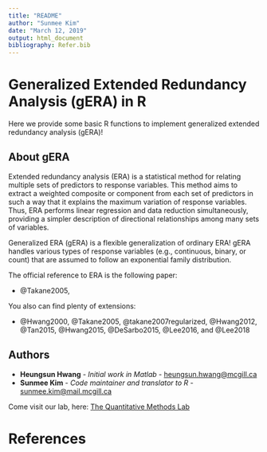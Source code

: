 ```yaml
---
title: "README"
author: "Sunmee Kim"
date: "March 12, 2019"
output: html_document
bibliography: Refer.bib
---
```


# Generalized Extended Redundancy Analysis (gERA) in R

Here we provide some basic R functions to implement generalized extended redundancy analysis (gERA)!

## About gERA

Extended redundancy analysis (ERA) is a statistical method for relating multiple sets of predictors to response variables. This method aims to extract a weighted composite or component from each set of predictors in such a way that it explains the maximum variation of response variables. Thus, ERA performs linear regression and data reduction simultaneously, providing a simpler description of directional relationships among many sets of variables.

Generalized ERA (gERA) is a flexible generalization of ordinary ERA! gERA handles various types of response variables (e.g., continuous, binary, or count) that are assumed to follow an exponential family distribution.

The official reference to ERA is the following paper:

- @Takane2005, 

You also can find plenty of extensions:

- @Hwang2000, @Takane2005, @takane2007regularized, @Hwang2012, @Tan2015, @Hwang2015, @DeSarbo2015, @Lee2016, and @Lee2018

## Authors

-   **Heungsun Hwang** - *Initial work in Matlab* - heungsun.hwang@mcgill.ca
-   **Sunmee Kim** - *Code maintainer and translator to R* - sunmee.kim@mail.mcgill.ca

Come visit our lab, here: [The Quantitative Methods Lab](https://sites.google.com/view/hwanglab/home?authuser=0)

# References
